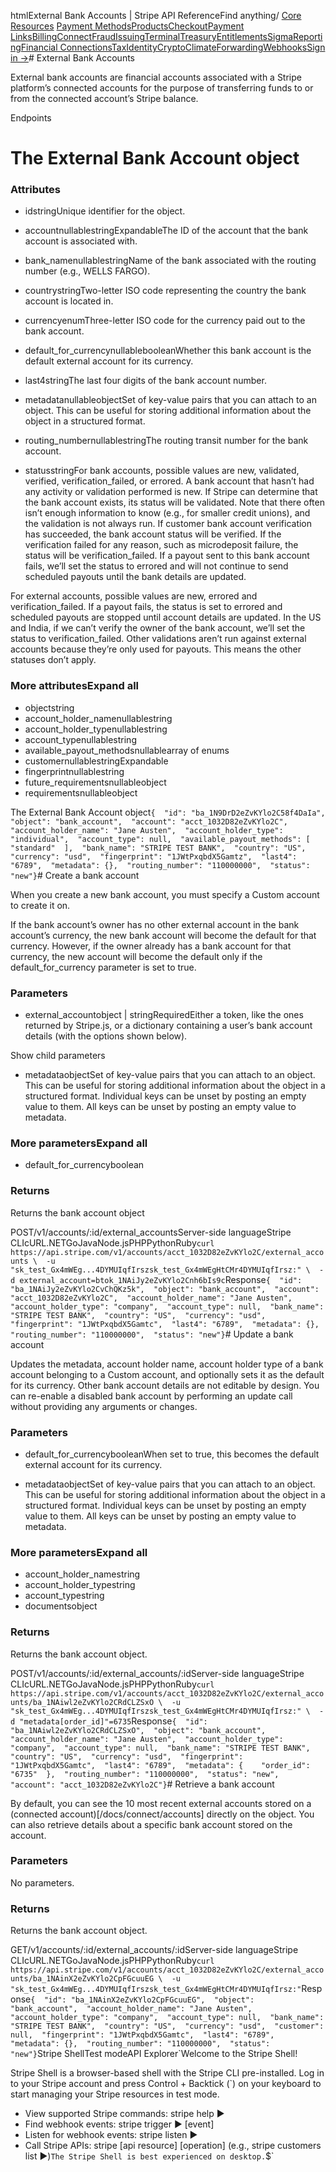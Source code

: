 htmlExternal Bank Accounts | Stripe API Reference[](/api)Find anything/
[Core Resources](#)
[Payment Methods](#)[Products](#)[Checkout](#)[Payment Links](#)[Billing](#)[Connect](#)[Fraud](#)[Issuing](#)[Terminal](#)[Treasury](#)[Entitlements](#)[Sigma](#)[Reporting](#)[Financial Connections](#)[Tax](#)[Identity](#)[Crypto](#)[Climate](#)[Forwarding](#)[Webhooks](#)[Sign in →](https://dashboard.stripe.com/login)# External Bank Accounts

External bank accounts are financial accounts associated with a Stripe platform’s connected accounts for the purpose of transferring funds to or from the connected account’s Stripe balance.

Endpoints
# The External Bank Account object

### Attributes

- idstringUnique identifier for the object.


- accountnullablestringExpandableThe ID of the account that the bank account is associated with.


- bank_namenullablestringName of the bank associated with the routing number (e.g., WELLS FARGO).


- countrystringTwo-letter ISO code representing the country the bank account is located in.


- currencyenumThree-letter ISO code for the currency paid out to the bank account.


- default_for_currencynullablebooleanWhether this bank account is the default external account for its currency.


- last4stringThe last four digits of the bank account number.


- metadatanullableobjectSet of key-value pairs that you can attach to an object. This can be useful for storing additional information about the object in a structured format.


- routing_numbernullablestringThe routing transit number for the bank account.


- statusstringFor bank accounts, possible values are new, validated, verified, verification_failed, or errored. A bank account that hasn’t had any activity or validation performed is new. If Stripe can determine that the bank account exists, its status will be validated. Note that there often isn’t enough information to know (e.g., for smaller credit unions), and the validation is not always run. If customer bank account verification has succeeded, the bank account status will be verified. If the verification failed for any reason, such as microdeposit failure, the status will be verification_failed. If a payout sent to this bank account fails, we’ll set the status to errored and will not continue to send scheduled payouts until the bank details are updated.

For external accounts, possible values are new, errored and verification_failed. If a payout fails, the status is set to errored and scheduled payouts are stopped until account details are updated. In the US and India, if we can’t verify the owner of the bank account, we’ll set the status to verification_failed. Other validations aren’t run against external accounts because they’re only used for payouts. This means the other statuses don’t apply.



### More attributesExpand all

- objectstring
- account_holder_namenullablestring
- account_holder_typenullablestring
- account_typenullablestring
- available_payout_methodsnullablearray of enums
- customernullablestringExpandable
- fingerprintnullablestring
- future_requirementsnullableobject
- requirementsnullableobject

The External Bank Account object`{  "id": "ba_1N9DrD2eZvKYlo2C58f4DaIa",  "object": "bank_account",  "account": "acct_1032D82eZvKYlo2C",  "account_holder_name": "Jane Austen",  "account_holder_type": "individual",  "account_type": null,  "available_payout_methods": [    "standard"  ],  "bank_name": "STRIPE TEST BANK",  "country": "US",  "currency": "usd",  "fingerprint": "1JWtPxqbdX5Gamtz",  "last4": "6789",  "metadata": {},  "routing_number": "110000000",  "status": "new"}`# Create a bank account

When you create a new bank account, you must specify a Custom account to create it on.

If the bank account’s owner has no other external account in the bank account’s currency, the new bank account will become the default for that currency. However, if the owner already has a bank account for that currency, the new account will become the default only if the default_for_currency parameter is set to true.

### Parameters

- external_accountobject | stringRequiredEither a token, like the ones returned by Stripe.js, or a dictionary containing a user’s bank account details (with the options shown below).

Show child parameters
- metadataobjectSet of key-value pairs that you can attach to an object. This can be useful for storing additional information about the object in a structured format. Individual keys can be unset by posting an empty value to them. All keys can be unset by posting an empty value to metadata.



### More parametersExpand all

- default_for_currencyboolean

### Returns

Returns the bank account object

POST/v1/accounts/:id/external_accountsServer-side languageStripe CLIcURL.NETGoJavaNode.jsPHPPythonRuby[](#)[](#)`curl https://api.stripe.com/v1/accounts/acct_1032D82eZvKYlo2C/external_accounts \  -u "sk_test_Gx4mWEg...4DYMUIqfIrszsk_test_Gx4mWEgHtCMr4DYMUIqfIrsz:" \  -d external_account=btok_1NAiJy2eZvKYlo2Cnh6bIs9c`Response`{  "id": "ba_1NAiJy2eZvKYlo2CvChQKz5k",  "object": "bank_account",  "account": "acct_1032D82eZvKYlo2C",  "account_holder_name": "Jane Austen",  "account_holder_type": "company",  "account_type": null,  "bank_name": "STRIPE TEST BANK",  "country": "US",  "currency": "usd",  "fingerprint": "1JWtPxqbdX5Gamtc",  "last4": "6789",  "metadata": {},  "routing_number": "110000000",  "status": "new"}`# Update a bank account

Updates the metadata, account holder name, account holder type of a bank account belonging to a Custom account, and optionally sets it as the default for its currency. Other bank account details are not editable by design. You can re-enable a disabled bank account by performing an update call without providing any arguments or changes.

### Parameters

- default_for_currencybooleanWhen set to true, this becomes the default external account for its currency.


- metadataobjectSet of key-value pairs that you can attach to an object. This can be useful for storing additional information about the object in a structured format. Individual keys can be unset by posting an empty value to them. All keys can be unset by posting an empty value to metadata.



### More parametersExpand all

- account_holder_namestring
- account_holder_typestring
- account_typestring
- documentsobject

### Returns

Returns the bank account object.

POST/v1/accounts/:id/external_accounts/:idServer-side languageStripe CLIcURL.NETGoJavaNode.jsPHPPythonRuby[](#)[](#)`curl https://api.stripe.com/v1/accounts/acct_1032D82eZvKYlo2C/external_accounts/ba_1NAiwl2eZvKYlo2CRdCLZSxO \  -u "sk_test_Gx4mWEg...4DYMUIqfIrszsk_test_Gx4mWEgHtCMr4DYMUIqfIrsz:" \  -d "metadata[order_id]"=6735`Response`{  "id": "ba_1NAiwl2eZvKYlo2CRdCLZSxO",  "object": "bank_account",  "account_holder_name": "Jane Austen",  "account_holder_type": "company",  "account_type": null,  "bank_name": "STRIPE TEST BANK",  "country": "US",  "currency": "usd",  "fingerprint": "1JWtPxqbdX5Gamtc",  "last4": "6789",  "metadata": {    "order_id": "6735"  },  "routing_number": "110000000",  "status": "new",  "account": "acct_1032D82eZvKYlo2C"}`# Retrieve a bank account

By default, you can see the 10 most recent external accounts stored on a (connected account)[/docs/connect/accounts] directly on the object. You can also retrieve details about a specific bank account stored on the account.

### Parameters

No parameters.

### Returns

Returns the bank account object.

GET/v1/accounts/:id/external_accounts/:idServer-side languageStripe CLIcURL.NETGoJavaNode.jsPHPPythonRuby[](#)[](#)`curl https://api.stripe.com/v1/accounts/acct_1032D82eZvKYlo2C/external_accounts/ba_1NAinX2eZvKYlo2CpFGcuuEG \  -u "sk_test_Gx4mWEg...4DYMUIqfIrszsk_test_Gx4mWEgHtCMr4DYMUIqfIrsz:"`Response`{  "id": "ba_1NAinX2eZvKYlo2CpFGcuuEG",  "object": "bank_account",  "account_holder_name": "Jane Austen",  "account_holder_type": "company",  "account_type": null,  "bank_name": "STRIPE TEST BANK",  "country": "US",  "currency": "usd",  "customer": null,  "fingerprint": "1JWtPxqbdX5Gamtc",  "last4": "6789",  "metadata": {},  "routing_number": "110000000",  "status": "new"}`Stripe ShellTest modeAPI Explorer[](https://stripe.com/docs/stripe-cli#install)`Welcome to the Stripe Shell!

Stripe Shell is a browser-based shell with the Stripe CLI pre-installed. Log in to your
Stripe account and press Control + Backtick (`) on your keyboard to start managing your Stripe
resources in test mode.

- View supported Stripe commands: stripe help ▶️
- Find webhook events: stripe trigger ▶️ [event]
- Listen for webhook events: stripe listen ▶
- Call Stripe APIs: stripe [api resource] [operation] (e.g., stripe customers list ▶️)`The Stripe Shell is best experienced on desktop.`$`